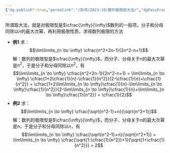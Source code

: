 ```yaml
---
{"dg-publish":true,"permalink":"/杂项/2023-10/数列极限取大法/","dgPassFrontmatter":true}
---
```


所谓取大法，就是对极限型是$\cfrac{\infty}{\infty}$数列的一般项，分子和分母同除以$n$的最大次幂，再利用极限性质，求得数列极限的方法
- **例1**
	求：
	$$\lim\limits_{n \to \infty} \cfrac{n^2+2n-1}{2n^2-n+1}$$
	解：数列的极限型是$\cfrac{\infty}{\infty}$，而分子、分母关于$n$的最大次幂是$n^2$，于是分子和分母同除以$n^2$，有
	$$\lim\limits_{n \to \infty} \cfrac{n^2+2n-1}{2n^2-n+1} = 	\lim\limits_{n \to \infty} \cfrac{1+2\cfrac{1}{n}-\cfrac{1}{n^2}}{2-\cfrac{1}{n}+\cfrac{1}{n^2}} = 	\cfrac{1+2\lim\limits_{n \to \infty}\cfrac{1}{n}-\lim\limits_{n \to \infty}\cfrac{1}{n^2}}{2-\lim\limits_{n \to \infty}\cfrac{1}{n}+\lim\limits_{n \to \infty}\cfrac{1}{n^2}} = \cfrac{1}{2}$$
- **例2**
	求：
	$$\lim\limits_{n \to \infty} \cfrac{\sqrt{n^2-1}+n}{\sqrt{n^2+1}}$$
	解：数列的极限型是$\cfrac{\infty}{\infty}$，而分子、分母关于$n$的最大次幂是$n$，于是分子和分母同除以$n$，有
	$$\lim\limits_{n \to \infty} \cfrac{\sqrt{n^2-1}+n}{\sqrt{n^2+1}} = 	\lim\limits_{n \to \infty} \cfrac{\sqrt{1-\cfrac{1}{n^2}}+1}{\sqrt{1+\cfrac{1}{n^2}}} = 2$$